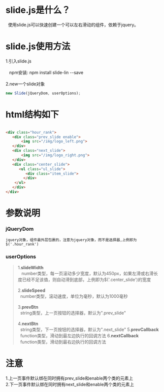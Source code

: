 # slide.js是什么？
&nbsp;&nbsp;使用slide.js可以快速创建一个可以左右滑动的组件，依赖于jquery。

# slide.js使用方法
1.引入slide.js <br><br>
      &nbsp;&nbsp; npm安装: npm install slide-lin --save<br><br>
2.new一个slide对象
```javascript
new Slide(jQueryDom, userOptions);
```
# html结构如下
``` html

<div class="hour_rank">
   <div class="prev_slide enable">
	   <img src="/img/logo_left.png">
   </div>
   <div class="next_slide">
	   <img src="/img/logo_right.png">
   </div>
   <div class="center_slide">
      <ul class="ul_slide">          	
         <div class="item_slide">
        </div>        
    </ul>
   </div>
</div>

```
# 参数说明
### jQueryDom
    jquery对象，组件最外层包裹的，注意为jquery对象，而不是选择器,上例即为$('.hour_rank')
### userOptions

>1.__slideWidth__ <br>
   &nbsp;&nbsp; number类型，每一页滚动多少宽度，默认为450px，如果左滑或右滑长度已经不足该值，则自动滑到底部，上例即为$('.center_slide')的宽度<br><br>
>2.__slideSpeed__<br>
   &nbsp;&nbsp;number类型，滚动速度，单位为毫秒，默认为1000毫秒<br><br>
>3.__prevBtn__<br>
   &nbsp;&nbsp;string类型，上一页按钮的选择器，默认为".prev_slide"<br><br>
>4.__nextBtn__<br>
   &nbsp;&nbsp;string类型，下一页按钮的选择器，默认为".next_slide"
>5.__prevCallback__<br>
   &nbsp;&nbsp;function类型，滑动到最左边执行的回调方法
>6.__nextCallback__<br>
   &nbsp;&nbsp;function类型，滑动到最右边执行的回调方法
# 注意
1.上一页事件默认绑在同时拥有prev_slide和enable两个类的元素上<br>
2.下一页事件默认绑在同时拥有next_slide和enable两个类的元素上



